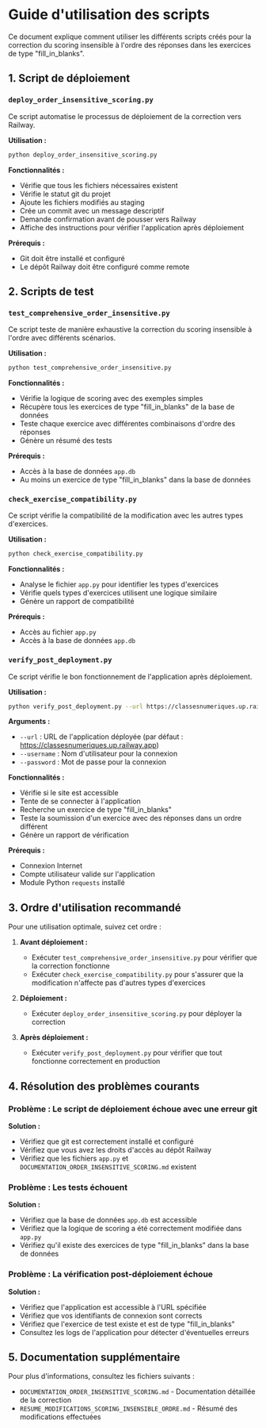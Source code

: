 # Guide d'utilisation des scripts

Ce document explique comment utiliser les différents scripts créés pour la correction du scoring insensible à l'ordre des réponses dans les exercices de type "fill_in_blanks".

## 1. Script de déploiement

### `deploy_order_insensitive_scoring.py`

Ce script automatise le processus de déploiement de la correction vers Railway.

**Utilisation :**
```bash
python deploy_order_insensitive_scoring.py
```

**Fonctionnalités :**
- Vérifie que tous les fichiers nécessaires existent
- Vérifie le statut git du projet
- Ajoute les fichiers modifiés au staging
- Crée un commit avec un message descriptif
- Demande confirmation avant de pousser vers Railway
- Affiche des instructions pour vérifier l'application après déploiement

**Prérequis :**
- Git doit être installé et configuré
- Le dépôt Railway doit être configuré comme remote

## 2. Scripts de test

### `test_comprehensive_order_insensitive.py`

Ce script teste de manière exhaustive la correction du scoring insensible à l'ordre avec différents scénarios.

**Utilisation :**
```bash
python test_comprehensive_order_insensitive.py
```

**Fonctionnalités :**
- Vérifie la logique de scoring avec des exemples simples
- Récupère tous les exercices de type "fill_in_blanks" de la base de données
- Teste chaque exercice avec différentes combinaisons d'ordre des réponses
- Génère un résumé des tests

**Prérequis :**
- Accès à la base de données `app.db`
- Au moins un exercice de type "fill_in_blanks" dans la base de données

### `check_exercise_compatibility.py`

Ce script vérifie la compatibilité de la modification avec les autres types d'exercices.

**Utilisation :**
```bash
python check_exercise_compatibility.py
```

**Fonctionnalités :**
- Analyse le fichier `app.py` pour identifier les types d'exercices
- Vérifie quels types d'exercices utilisent une logique similaire
- Génère un rapport de compatibilité

**Prérequis :**
- Accès au fichier `app.py`
- Accès à la base de données `app.db`

### `verify_post_deployment.py`

Ce script vérifie le bon fonctionnement de l'application après déploiement.

**Utilisation :**
```bash
python verify_post_deployment.py --url https://classesnumeriques.up.railway.app --username votre_nom --password votre_mot_de_passe
```

**Arguments :**
- `--url` : URL de l'application déployée (par défaut : https://classesnumeriques.up.railway.app)
- `--username` : Nom d'utilisateur pour la connexion
- `--password` : Mot de passe pour la connexion

**Fonctionnalités :**
- Vérifie si le site est accessible
- Tente de se connecter à l'application
- Recherche un exercice de type "fill_in_blanks"
- Teste la soumission d'un exercice avec des réponses dans un ordre différent
- Génère un rapport de vérification

**Prérequis :**
- Connexion Internet
- Compte utilisateur valide sur l'application
- Module Python `requests` installé

## 3. Ordre d'utilisation recommandé

Pour une utilisation optimale, suivez cet ordre :

1. **Avant déploiement :**
   - Exécuter `test_comprehensive_order_insensitive.py` pour vérifier que la correction fonctionne
   - Exécuter `check_exercise_compatibility.py` pour s'assurer que la modification n'affecte pas d'autres types d'exercices

2. **Déploiement :**
   - Exécuter `deploy_order_insensitive_scoring.py` pour déployer la correction

3. **Après déploiement :**
   - Exécuter `verify_post_deployment.py` pour vérifier que tout fonctionne correctement en production

## 4. Résolution des problèmes courants

### Problème : Le script de déploiement échoue avec une erreur git

**Solution :**
- Vérifiez que git est correctement installé et configuré
- Vérifiez que vous avez les droits d'accès au dépôt Railway
- Vérifiez que les fichiers `app.py` et `DOCUMENTATION_ORDER_INSENSITIVE_SCORING.md` existent

### Problème : Les tests échouent

**Solution :**
- Vérifiez que la base de données `app.db` est accessible
- Vérifiez que la logique de scoring a été correctement modifiée dans `app.py`
- Vérifiez qu'il existe des exercices de type "fill_in_blanks" dans la base de données

### Problème : La vérification post-déploiement échoue

**Solution :**
- Vérifiez que l'application est accessible à l'URL spécifiée
- Vérifiez que vos identifiants de connexion sont corrects
- Vérifiez que l'exercice de test existe et est de type "fill_in_blanks"
- Consultez les logs de l'application pour détecter d'éventuelles erreurs

## 5. Documentation supplémentaire

Pour plus d'informations, consultez les fichiers suivants :

- `DOCUMENTATION_ORDER_INSENSITIVE_SCORING.md` - Documentation détaillée de la correction
- `RESUME_MODIFICATIONS_SCORING_INSENSIBLE_ORDRE.md` - Résumé des modifications effectuées
